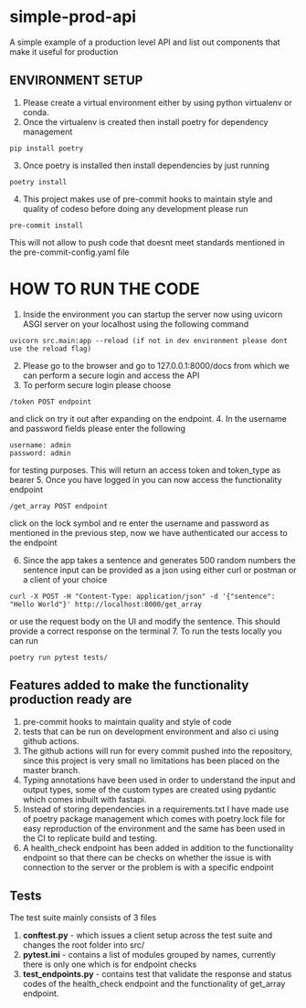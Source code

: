 # simple-prod-api
A simple example of a production level API and list out components that make it useful for production



## ENVIRONMENT SETUP

1. Please create a virtual environment either by using python virtualenv or conda.
2. Once the virtualenv is created then install poetry for dependency management
```
pip install poetry
```
3. Once poetry is installed then install dependencies by just running 
```
poetry install
```
4. This project makes use of pre-commit hooks to maintain style and quality of codeso before doing any development please run
```
pre-commit install
```
This will not allow to push code that doesnt meet standards mentioned in the pre-commit-config.yaml file

# HOW TO RUN THE CODE

1. Inside the environment you can startup the server now using uvicorn ASGI server on your localhost using the following command
```
uvicorn src.main:app --reload (if not in dev environment please dont use the reload flag)
```
2. Please go to the browser and go to 127.0.0.1:8000/docs from which we can perform a secure login and access the API
3. To perform secure login please choose 
```
/token POST endpoint
```
and click on try it out after expanding on the endpoint. 
4. In the username and password fields please enter the following
```
username: admin
password: admin 
```
for testing purposes. This will return an access token and token_type as bearer
5. Once you have logged in you can now access the functionality endpoint
```
/get_array POST endpoint
```
click on the lock symbol and re enter the username and password as mentioned in the previous step, now we have authenticated our access to the endpoint

6. Since the app takes a sentence and generates 500 random numbers the sentence input can be provided as a json using either curl or postman or a client of your choice 

```
curl -X POST -H "Content-Type: application/json" -d '{"sentence": "Hello World"}' http://localhost:8000/get_array
```
or use the request body on the UI and modify the sentence. This should provide a correct response on the terminal
7. To run the tests locally you can run 
```
poetry run pytest tests/
```

## Features added to make the functionality production ready are

1. pre-commit hooks to maintain quality and style of code
2. tests that can be run on development environment and also ci using github actions. 
3. The github actions will run for every commit pushed into the repository, since this project is very small no limitations has been placed on the master branch.
4. Typing annotations have been used in order to understand the input and output types, some of the custom types are created using pydantic which comes inbuilt with fastapi.
5. Instead of storing dependencies in a requirements.txt I have made use of poetry package management which comes with poetry.lock file for easy reproduction of the environment and the same has been used in the CI to replicate build and testing. 
6. A health_check endpoint has been added in addition to the functionality endpoint so that there can be checks on whether the issue is with connection to the server or the problem is with a specific endpoint

## Tests

The test suite mainly consists of 3 files
1. **conftest.py** -  which issues a client setup across the test suite and changes the root folder into src/
2. **pytest.ini** - contains a list of modules grouped by names, currently there is only one which is for endpoint checks
3. **test_endpoints.py** -  contains test that validate the response and status codes of the health_check endpoint and the functionality of get_array endpoint. 

